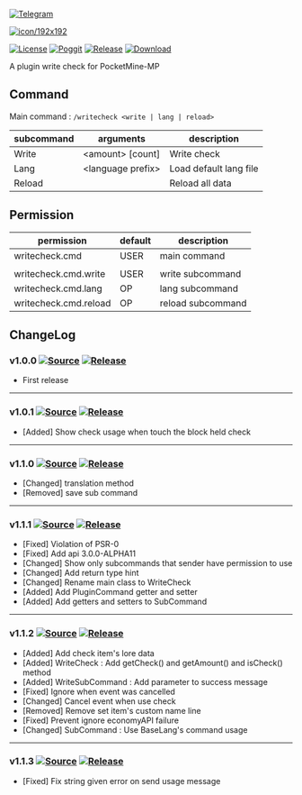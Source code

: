 [![Telegram](https://img.shields.io/badge/Telegram-PresentKim-blue.svg?logo=telegram)](https://t.me/PresentKim)

[![icon/192x192](asstes/icon/192x192.png?raw=true)]()

[![License](https://img.shields.io/github/license/PMMPPlugin/WriteCheck.svg?label=License)](LICENSE)
[![Poggit](https://poggit.pmmp.io/ci.shield/PMMPPlugin/WriteCheck/WriteCheck)](https://poggit.pmmp.io/ci/PMMPPlugin/WriteCheck)
[![Release](https://img.shields.io/github/release/PMMPPlugin/WriteCheck.svg?label=Release)](https://github.com/PMMPPlugin/WriteCheck/releases/latest)
[![Download](https://img.shields.io/github/downloads/PMMPPlugin/WriteCheck/total.svg?label=Download)](https://github.com/PMMPPlugin/WriteCheck/releases/latest)


A plugin write check for PocketMine-MP

## Command
Main command : `/writecheck <write | lang | reload>`

| subcommand | arguments                        | description                 |
| ---------- | -------------------------------- | --------------------------- |
| Write      | \<amount\> \[count\]             | Write check                 |
| Lang       | \<language prefix\>              | Load default lang file      |
| Reload     |                                  | Reload all data             |




## Permission
| permission            | default | description       |
| --------------------- | ------- | ----------------- |
| writecheck.cmd        | USER    | main command      |
|                       |         |                   |
| writecheck.cmd.write  | USER    | write subcommand  |
| writecheck.cmd.lang   | OP      | lang subcommand   |
| writecheck.cmd.reload | OP      | reload subcommand |




## ChangeLog
### v1.0.0 [![Source](https://img.shields.io/badge/source-v1.0.0-blue.png?label=source)](https://github.com/PMMPPlugin/WriteCheck/tree/v1.0.0) [![Release](https://img.shields.io/github/downloads/PMMPPlugin/WriteCheck/v1.0.0/total.png?label=download&colorB=1fadad)](https://github.com/PMMPPlugin/WriteCheck/releases/v1.0.0)
- First release
  
  
---
### v1.0.1 [![Source](https://img.shields.io/badge/source-v1.0.1-blue.png?label=source)](https://github.com/PMMPPlugin/WriteCheck/tree/v1.0.1) [![Release](https://img.shields.io/github/downloads/PMMPPlugin/WriteCheck/v1.0.1/total.png?label=download&colorB=1fadad)](https://github.com/PMMPPlugin/WriteCheck/releases/v1.0.1)
- \[Added\] Show check usage when touch the block held check
  
  
---
### v1.1.0 [![Source](https://img.shields.io/badge/source-v1.1.0-blue.png?label=source)](https://github.com/PMMPPlugin/WriteCheck/tree/v1.1.0) [![Release](https://img.shields.io/github/downloads/PMMPPlugin/WriteCheck/v1.1.0/total.png?label=download&colorB=1fadad)](https://github.com/PMMPPlugin/WriteCheck/releases/v1.1.0)
- \[Changed\] translation method
- \[Removed\] save sub command
  
  
---
### v1.1.1 [![Source](https://img.shields.io/badge/source-v1.1.1-blue.png?label=source)](https://github.com/PMMPPlugin/WriteCheck/tree/v1.1.1) [![Release](https://img.shields.io/github/downloads/PMMPPlugin/WriteCheck/v1.1.1/total.png?label=download&colorB=1fadad)](https://github.com/PMMPPlugin/WriteCheck/releases/v1.1.1)
- \[Fixed\] Violation of PSR-0
- \[Fixed\] Add api 3.0.0-ALPHA11
- \[Changed\] Show only subcommands that sender have permission to use
- \[Changed\] Add return type hint
- \[Changed\] Rename main class to WriteCheck
- \[Added\] Add PluginCommand getter and setter
- \[Added\] Add getters and setters to SubCommand
  
  
---
### v1.1.2 [![Source](https://img.shields.io/badge/source-v1.1.2-blue.png?label=source)](https://github.com/PMMPPlugin/WriteCheck/tree/v1.1.2) [![Release](https://img.shields.io/github/downloads/PMMPPlugin/WriteCheck/v1.1.2/total.png?label=download&colorB=1fadad)](https://github.com/PMMPPlugin/WriteCheck/releases/v1.1.2)
- \[Added\] Add check item's lore data
- \[Added\] WriteCheck : Add getCheck() and getAmount() and isCheck() method
- \[Added\] WriteSubCommand : Add parameter to success message
- \[Fixed\] Ignore when event was cancelled
- \[Changed\] Cancel event when use check
- \[Removed\] Remove set item's custom name line
- \[Fixed\] Prevent ignore economyAPI failure
- \[Changed\] SubCommand : Use BaseLang's command usage
  
  
---
### v1.1.3 [![Source](https://img.shields.io/badge/source-v1.1.3-blue.png?label=source)](https://github.com/PMMPPlugin/WriteCheck/tree/v1.1.3) [![Release](https://img.shields.io/github/downloads/PMMPPlugin/WriteCheck/v1.1.3/total.png?label=download&colorB=1fadad)](https://github.com/PMMPPlugin/WriteCheck/releases/v1.1.3)
- \[Fixed\] Fix string given error on send usage message
